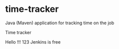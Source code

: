 # time-tracker
Java (Maven) application for tracking time on the job

Time tracker

Hello !!!
123 Jenkins is free
